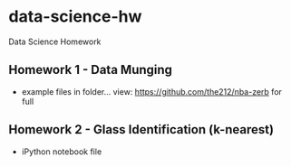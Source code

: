 # data-science-hw
Data Science Homework

## Homework 1 - Data Munging
* example files in folder... view: https://github.com/the212/nba-zerb for full 

## Homework 2 - Glass Identification (k-nearest)
* iPython notebook file
